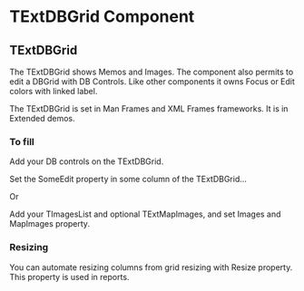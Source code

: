 # TExtDBGrid Component #
## TExtDBGrid ##
The TExtDBGrid shows Memos and Images. The component also permits to edit a DBGrid with DB Controls. Like other components it owns Focus or Edit colors with linked label.

The TExtDBGrid is set in Man Frames and XML Frames frameworks. It is in Extended demos.


### To fill ###
Add your DB controls on the TExtDBGrid.

Set the SomeEdit property in some column of the TExtDBGrid...

Or

Add your TImagesList and optional TExtMapImages, and set Images and MapImages property.

### Resizing ###

You can automate resizing columns from grid resizing with Resize property. This property is used in reports.